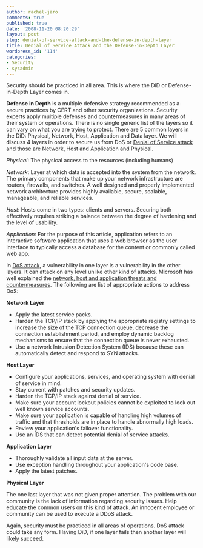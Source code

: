```yaml
---
author: rachel-jaro
comments: true
published: true
date: '2008-11-20 08:20:29'
layout: post
slug: denial-of-service-attack-and-the-defense-in-depth-layer
title: Denial of Service Attack and the Defense-in-Depth Layer
wordpress_id: '114'
categories:
- Security
- sysadmin
---
```


Security should be practiced in all area. This is where the DiD or Defense-in-Depth Layer comes in.

**Defense in Depth** is a multiple defensive strategy recommended as a secure practices by CERT and other security organizations. Security experts apply multiple defenses and countermeasures in many areas of their system or operations. There is no single generic list of the layers so it can vary on what you are trying to protect. There are 5 common layers in the DiD: Physical, Network, Host, Application and Data layer. We will discuss 4 layers in order to secure us from DoS or [Denial of Service attack](http://linuxsysadminblog.com/2008/11/denial-of-service-dos-attacks-becoming-more-common/) and those are  Network, Host and Application and Physical.

_Physical_: The physical access to the resources (including humans)

_Network_: Layer at which data is accepted into the system from the network. The primary components that make up your network infrastructure are routers, firewalls, and switches.  A well designed and properly implemented network architecture provides highly available, secure, scalable, manageable, and reliable services.

_Host_: Hosts come in two types: clients and servers. Securing both effectively requires striking a balance between the degree of hardening and the level of usability.

_Application_: For the purpose of this article, application refers to an interactive software application that uses a web browser as the user interface to typically access a database for the content or commonly called web app.

In [DoS attack](http://linuxsysadminblog.com/2008/11/denial-of-service-dos-attacks-becoming-more-common/), a vulnerability in one layer is a vulnerability in the other layers. It can attack on any level unlike other kind of attacks. Microsoft has well explained the [network, host and application threats and countermeasures](http://msdn.microsoft.com/en-us/library/aa302418.aspx#c02618429_004). The following are list of appropriate actions to address DoS:

**Network Layer**
	
  * Apply the latest service packs.
  * Harden the TCP/IP stack by applying the appropriate registry settings to increase the size of the TCP connection queue, decrease the connection establishment period, and employ dynamic backlog mechanisms to ensure that the connection queue is never exhausted.
  * Use a network Intrusion Detection System (IDS) because these can automatically detect and respond to SYN attacks.

**Host Layer**
	
  * Configure your applications, services, and operating system with denial of service in mind.
  * Stay current with patches and security updates.
  * Harden the TCP/IP stack against denial of service.
  * Make sure your account lockout policies cannot be exploited to lock out well known service accounts.
  * Make sure your application is capable of handling high volumes of traffic and that thresholds are in place to handle abnormally high loads.
  * Review your application's failover functionality.
  * Use an IDS that can detect potential denial of service attacks.

**Application Layer**
	
  * Thoroughly validate all input data at the server.
  * Use exception handling throughout your application's code base.
  * Apply the latest patches.

**Physical Layer**

The one last layer that was not given proper attention. The problem with our community is the lack of information regarding security issues. Help educate the common users on this kind of attack. An innocent employee or community can be used to execute a DDoS attack.

Again, security must be practiced in all areas of operations. DoS attack could take any form. Having DiD, if one layer fails then another layer will likely succeed.
